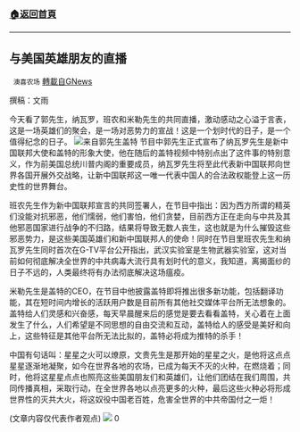 ###  [:house:返回首頁](https://github.com/ourhimalayas/txt)
---


## 与美国英雄朋友的直播
` 澳喜农场` [轉載自GNews](https://gnews.org/zh-hans/1537653/)

撰稿：文雨

今天看了郭先生，纳瓦罗，班农和米勒先生的共同直播，激动感动之心溢于言表，这是一场英雄们的聚会，是一场对恶势力的宣战！这是一个划时代的日子，是一个值得纪念的日子。
![](https://assets.gnews.org/wp-content/uploads/2021/09/image0-2-17-scaled.jpg)来自郭先生盖特
节目中郭先生正式宣布了纳瓦罗先生是新中国联邦大使和盖特的形象大使，他在随后的盖特视频中特别点出了这件事的特别意义，作为前美国总统川普内阁的重要成员，纳瓦罗先生将至此代表新中国联邦向世界各国开展外交战略，让新中国联邦这一唯一代表中国人的合法政权能登上这一历史性的世界舞台。

班农先生作为新中国联邦宣言的共同签署人，在节目中指出：因为西方所谓的精英们没能对抗邪恶，他们懦弱，他们害怕，他们贪婪，目前西方正在走向与中共及其他邪恶国家进行战争的不归路，结果将导致无数人丧生，这也就是为什么摧毁这些邪恶势力，是这些美国英雄们和新中国联邦人的使命！同时在节目里班农先生和纳瓦罗先生同时首次在G-TV平台公开指出，武汉实验室是生物武器实验室，这对当前如何彻底解决全世界的中共病毒大流行具有划时代的意义，我知道，离揭面纱的日子不远的，人类最终将有办法彻底解决这场瘟疫。

米勒先生是盖特的CEO，在节目中他披露盖特即将推出很多新功能，包括翻译功能，其在短时间内增长的活跃用户数是目前所有其他社交媒体平台所无法想象的。盖特给人们灵感和兴奋感，每天早晨醒来后的感觉是要去看看盖特，关心着在上面发生了什么，人们希望是不同思想的自由交流和互动，盖特给人的感受是美好和向上，这些特征是其他平台所无法比拟的，盖特必将成为推特的杀手！

中国有句话叫：星星之火可以燎原，文贵先生是那开始的星星之火，是他将这点点星星逐渐地凝聚，如今在世界各地的农场，已成为每天不灭的火种，在燃烧着；同时，他将这星星点点也照亮这些美国朋友们和英雄们，让他们团结在我们周围，共同传播真相，采取行动，在全世界各地以点亮更多的火种，最后这些火种必将形成世界性的灭共大火，将这奴役中国老百姓，危害全世界的中共帝国付之一炬！

(文章内容仅代表作者观点)
![](https://assets.gnews.org/wp-content/uploads/2021/09/澳喜图标2-1.jpg)
0
